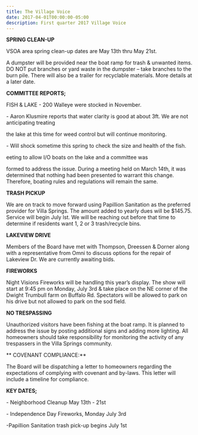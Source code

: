```yaml
---
title: The Village Voice
date: 2017-04-01T00:00:00-05:00
description: First quarter 2017 Village Voice
---
```

**SPRING CLEAN-UP**

VSOA area spring clean-up dates are May 13th thru May 21st.

A dumpster will be provided near the boat ramp for trash & unwanted items.  DO NOT put branches or yard waste in the dumpster – take branches to the burn pile.  There will also be a trailer for recyclable materials.  More details at a later date.  

**COMMITTEE REPORTS;**

FISH & LAKE - 200 Walleye were stocked in November. 

\- Aaron Klusmire reports that water clarity is good at about 3ft.  We are not anticipating treating

the lake at this time for weed control but will continue monitoring. 

\- Will shock sometime this spring to check the size and health of the fish. 

eeting to allow I/O boats on the lake and a committee was

formed to address the issue.  During a meeting held on March 14th, it was determined that nothing had been presented to warrant this change.  Therefore, boating rules and regulations will remain the same.     

**TRASH PICKUP**

We are on track to move forward using Papillion Sanitation as the preferred provider for Villa Springs.  The amount added to yearly dues will be $145.75.  Service will begin July lst.  We will be reaching out before that time to determine if residents want 1, 2 or 3 trash/recycle bins.

**LAKEVIEW DRIVE**

Members of the Board have met with Thompson, Dreessen & Dorner along with a representative from Omni to discuss options for the repair of Lakeview Dr.  We are currently awaiting bids. 

**FIREWORKS**

Night Visions Fireworks will be handling this year’s display.  The show will start at 9:45 pm on Monday, July 3rd & take place on the NE corner of the Dwight Trumbull farm on Buffalo Rd.  Spectators will be allowed to park on his drive but not allowed to park on the sod field. 

**NO TRESPASSING**

Unauthorized visitors have been fishing at the boat ramp.  It is planned to address the issue by posting additional signs and adding more lighting.  All homeowners should take responsibility for monitoring the activity of any trespassers in the Villa Springs community. 

** COVENANT COMPLIANCE:**

The Board will be dispatching a letter to homeowners regarding the expectations of complying with covenant and by-laws.  This letter will include a timeline for compliance.

**KEY DATES;**

\- Neighborhood Cleanup May 13th - 21st

\- Independence Day Fireworks, Monday July 3rd

\-Papillion Sanitation trash pick-up begins July 1st
